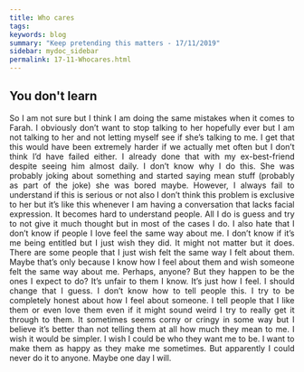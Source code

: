 ```yaml
---
title: Who cares
tags: 
keywords: blog
summary: "Keep pretending this matters - 17/11/2019"
sidebar: mydoc_sidebar
permalink: 17-11-Whocares.html
---
```


## You don't learn
<div style="text-align: justify">

So I am not sure but I think I am doing the same mistakes when it comes to Farah. I obviously don’t want to stop talking to her hopefully ever but I am not talking to her and not letting myself see if she’s talking to me. I get that this would have been extremely harder if we actually met often but I don’t think I’d have failed either. I already done that with my ex-best-friend despite seeing him almost daily. I don’t know why I do this. She was probably joking about something and started saying mean stuff (probably as part of the joke) she was bored maybe. However, I always fail to understand if this is serious or not also I don’t think this problem is exclusive to her but it’s like this whenever I am having a conversation that lacks facial expression. It becomes hard to understand people. All I do is guess and try to not give it much thought but in most of the cases I do. I also hate that I don’t know if people I love feel the same way about me. I don’t know if it’s me being entitled but I just wish they did. It might not matter but it does. There are some people that I just wish felt the same way I felt about them. Maybe that’s only because I know how I feel about them and wish someone felt the same way about me. Perhaps, anyone? But they happen to be the ones I expect to do? It’s unfair to them I know. It’s just how I feel. I should change that I guess. I don’t know how to tell people this. I try to be completely honest about how I feel about someone. I tell people that I like them or even love them even if it might sound weird I try to really get it through to them. It sometimes seems corny or cringy in some way but I believe it’s better than not telling them at all how much they mean to me.  I wish it would be simpler. I wish I could be who they want me to be. I want to make them as happy as they make me sometimes. But apparently I could never do it to anyone. Maybe one day I will.

<div>